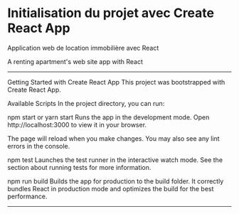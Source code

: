 # Initialisation du projet avec Create React App

Application web de location immobilière avec React

A renting apartment's web site app with React

*********************************************************************************************************
Getting Started with Create React App
This project was bootstrapped with Create React App.

Available Scripts
In the project directory, you can run:

npm start or yarn start
Runs the app in the development mode.
Open http://localhost:3000 to view it in your browser.

The page will reload when you make changes.
You may also see any lint errors in the console.

npm test
Launches the test runner in the interactive watch mode.
See the section about running tests for more information.

npm run build
Builds the app for production to the build folder.
It correctly bundles React in production mode and optimizes the build for the best performance.
************************************************************************************************

